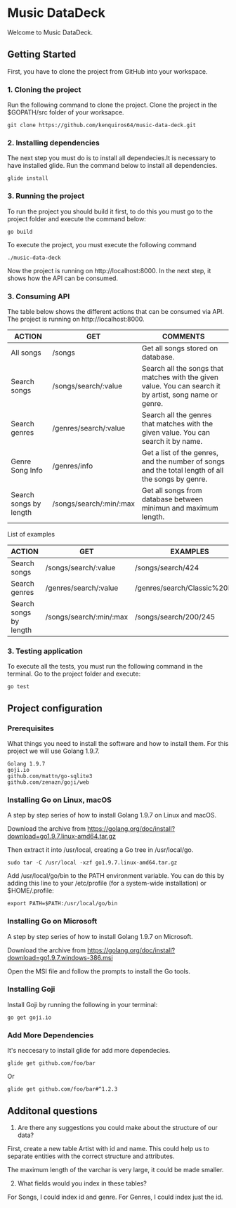 # Music DataDeck

Welcome to Music DataDeck. 

## Getting Started

First, you have to clone the project from GitHub into your workspace.

### 1. Cloning the project

Run the following command to clone the project. Clone the project in the $GOPATH/src folder of your worksapce.

```
git clone https://github.com/kenquiros64/music-data-deck.git
```

### 2. Installing dependencies

The next step you must do is to install all dependecies.It is necessary to have installed glide. Run the command below to install all dependencies.

```
glide install
```

### 3. Running the project

To run the project you should build it first, to do this you must go to the project folder and execute the command below:

```
go build
```

To execute the project, you must execute the following command

```
./music-data-deck
```

Now the project is running on http://localhost:8000. In the next step, it shows how the API can be consumed.

### 3. Consuming API

The table below shows the different actions that can be consumed via API. The project is running on http://localhost:8000.

| ACTION                 | GET                     | COMMENTS                                                                                                |
| ---------------------- | ----------------------- | ------------------------------------------------------------------------------------------------------- |
| All songs              | /songs                  | Get all songs stored on database.                                                                       |
| Search songs           | /songs/search/:value    | Search all the songs that matches with the given value. You can search it by artist, song name or genre.|
| Search genres          | /genres/search/:value   | Search all the genres that matches with the given value. You can search it by name.                     |
| Genre Song Info        | /genres/info            | Get a list of the genres, and the number of songs and the total length of all the songs by genre.       |
| Search songs by length | /songs/search/:min/:max | Get all songs from database between minimun and maximum length.                                         |

List of examples

| ACTION                 | GET                     | EXAMPLES                                                                                                |
| ---------------------- | ------------------------| ------------------------------------------------------------------------------------------------------- |
| Search songs           | /songs/search/:value    | /songs/search/424                                                                                      |
| Search genres          | /genres/search/:value   | /genres/search/Classic%20Rock                                                                           |
| Search songs by length | /songs/search/:min/:max | /songs/search/200/245                                         |

### 3. Testing application

To execute all the tests, you must run the following command in the terminal. Go to the project folder and execute:

```
go test
```

## Project configuration

### Prerequisites

What things you need to install the software and how to install them. For this project we will use Golang 1.9.7.

```
Golang 1.9.7
goji.io
github.com/mattn/go-sqlite3
github.com/zenazn/goji/web
```

### Installing Go on Linux, macOS

A step by step series of how to install Golang 1.9.7 on Linux and macOS.

Download the archive from https://golang.org/doc/install?download=go1.9.7.linux-amd64.tar.gz

Then extract it into /usr/local, creating a Go tree in /usr/local/go.

```
sudo tar -C /usr/local -xzf go1.9.7.linux-amd64.tar.gz
```

Add /usr/local/go/bin to the PATH environment variable. You can do this by adding this line to your /etc/profile (for a system-wide installation) or $HOME/.profile:

```
export PATH=$PATH:/usr/local/go/bin
```

### Installing Go on Microsoft

A step by step series of how to install Golang 1.9.7 on Microsoft.

Download the archive from https://golang.org/doc/install?download=go1.9.7.windows-386.msi

Open the MSI file and follow the prompts to install the Go tools.

### Installing Goji

Install Goji by running the following in your terminal:

```
go get goji.io
```

### Add More Dependencies 

It's neccesary to install glide for add more dependecies.

```
glide get github.com/foo/bar
```

Or

```
glide get github.com/foo/bar#^1.2.3
```


## Additonal questions

1. Are there any suggestions you could make about the structure of our data?

First, create a new table Artist with id and name. This could help us to separate entities with the correct structure and attributes.

The maximum length of the varchar is very large, it could be made smaller.

2. What fields would you index in these tables?

For Songs, I could index id and genre.
For Genres, I could index just the id.

